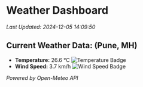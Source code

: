 
# Weather Dashboard

_Last Updated: 2024-12-05 14:09:50_

## Current Weather Data: (Pune, MH)
- **Temperature:** 26.6 °C ![Temperature Badge](https://img.shields.io/badge/Temperature-Medium%20Temp-green)
- **Wind Speed:** 3.7 km/h ![Wind Speed Badge](https://img.shields.io/badge/Wind%20Speed-Low%20Wind-blue)

*Powered by Open-Meteo API*

